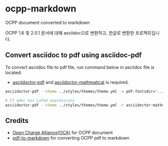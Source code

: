 # ocpp-markdown

OCPP document converted to markdown

OCPP 1.6 및 2.0.1 문서에 대해 asciidoc으로 변환하고, 한글로 변환한 프로젝트입니다.

## Convert asciidoc to pdf using asciidoc-pdf

To convert asciidoc file to pdf file, run command below in asciidoc file is located.

- [asciidoctor-pdf](https://docs.asciidoctor.org/pdf-converter/latest/install/) and [asciidoctor-mathmatical](https://docs.asciidoctor.org/pdf-converter/latest/stem/#activate-asciidoctor-mathematical) is required.

```bash
asciidoctor-pdf --theme ../styles/themes/theme.yml -a pdf-fontsdir="../styles/fonts;GEM_FONTS_DIR" ${asciidoc_file}
```

```bash
# If adoc has LaTeX expressions
asciidoctor-pdf --theme ../styles/themes/theme.yml -r asciidoctor-mathmatical -a pdf-fontsdir="../styles/fonts;GEM_FONTS_DIR" ${asciidoc_file}
```

## Credits

- [Open Charge Alliance(OCA)](https://openchargealliance.org/) for OCPP document
- [pdf-to-markdown](https://github.com/jzillmann/pdf-to-markdown) for converting OCPP pdf to markdown
